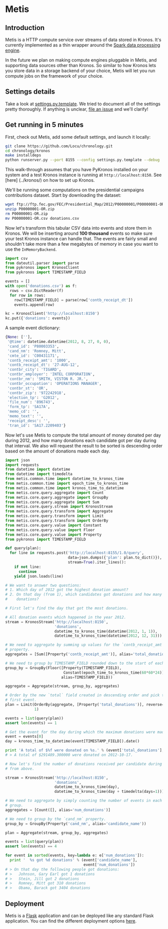 # Metis

## Introduction

Metis is a HTTP compute service over streams of data stored in Kronos. It's
currently implemented as a thin wrapper around the
[Spark data processing engine](http://spark.apache.org/).

In the future we plan on making compute engines pluggable in Metis, and
supporting data sources other than Kronos. So similar to how Kronos lets you
store data in a storage backend of your choice, Metis will let you run compute
jobs on the framework of your choice.

## Settings details

Take a look at [settings.py.template](settings.py.template).  We tried
to document all of the settings pretty thoroughly.  If anything is
unclear, [file an issue](../../../issues?state=open) and we'll clarify!

## Get running in 5 minutes

First, check out Metis, add some default settings, and launch it
locally:

```bash
git clone https://github.com/Locu/chronology.git
cd chronology/kronos
make installdeps
python runserver.py --port 8155 --config settings.py.template --debug
```

This walk-through assumes that you have PyKronos installed on your system and
a test Kronos instance is running at `http://localhost:8150`. See [here]
(../kronos/) on how to set up Kronos.

We'll be running some computations on the presidential campaigns contributions
dataset. Start by downloading the dataset:

```bash
wget ftp://ftp.fec.gov/FEC/Presidential_Map/2012/P00000001/P00000001-OR.zip
unzip P00000001-OR.zip
rm P00000001-OR.zip
mv P00000001-OR.csv donations.csv
```

Now let's transform this tabular CSV data into events and store them in Kronos.
We will be inserting around **100 thousand** events so make sure your test 
Kronos instance can handle that. The events are fairly small and shouldn't take more than a few megabytes of memory in case you want to use the 
`InMemoryBackend`.

```python
import csv
from dateutil.parser import parse
from pykronos import KronosClient
from pykronos import TIMESTAMP_FIELD

events = []
with open('donations.csv') as f:
  rows = csv.DictReader(f)
  for row in rows:
    row[TIMESTAMP_FIELD] = parse(row['contb_receipt_dt'])
    events.append(row)

kc = KronosClient('http://localhost:8150')
kc.put({'donations': events})
```

A sample event dictionary:

```python
{None: [''],
 '@time': datetime.datetime(2012, 8, 27, 0, 0),
 'cand_id': 'P80003353',
 'cand_nm': 'Romney, Mitt',
 'cmte_id': 'C00431171',
 'contb_receipt_amt': '1000',
 'contb_receipt_dt': '27-AUG-12',
 'contbr_city': 'TIGARD',
 'contbr_employer': 'INTEL CORPORATION',
 'contbr_nm': 'SMITH, VISTON R. JR.',
 'contbr_occupation': 'OPERATIONS MANAGER',
 'contbr_st': 'OR',
 'contbr_zip': '972242918',
 'election_tp': 'G2012',
 'file_num': '896743',
 'form_tp': 'SA17A',
 'memo_cd': '',
 'memo_text': '',
 'receipt_desc': '',
 'tran_id': 'SA17.2209403'}
```

Now let's use Metis to compute the total amount of money donated per day
during 2012, and how many donations each candidate got per day during that
interval. We also will request the result to be sorted is descending order
based on the amount of donations made each day.

```python
import json
import requests
from datetime import datetime
from datetime import timedelta
from metis.common.time import datetime_to_kronos_time
from metis.common.time import epoch_time_to_kronos_time
from metis.common.time import kronos_time_to_datetime
from metis.core.query.aggregate import Count
from metis.core.query.aggregate import GroupBy
from metis.core.query.aggregate import Sum
from metis.core.query.stream import KronosStream
from metis.core.query.transform import Aggregate
from metis.core.query.transform import Limit
from metis.core.query.transform import OrderBy
from metis.core.query.value import Constant
from metis.core.query.value import Floor
from metis.core.query.value import Property
from pykronos import TIMESTAMP_FIELD

def query(plan):
  for line in requests.post('http://localhost:8155/1.0/query',
                            data=json.dumps({'plan': plan.to_dict()}),
                            stream=True).iter_lines():
    if not line:
      continue
    yield json.loads(line)

# We want to answer two questions:
# 1. Which day of 2012 got the highest donation amount?
# 2. On that day (from 1), which candidates got donations and how many
#    donations?

# First let's find the day that got the most donations.

# All donation events which happened in the year 2012.
stream = KronosStream('http://localhost:8150',
                      'donations',
                      datetime_to_kronos_time(datetime(2012, 1, 1)),
                      datetime_to_kronos_time(datetime(2012, 12, 31)))

# We need to aggregate by summing up values for the `contb_receipt_amt`
# property.
aggregates = [Sum([Property('contb_receipt_amt')], alias='total_donations')]

# We need to group by TIMESTAMP_FIELD rounded down to the start of each day.
group_by = GroupBy(Floor([Property(TIMESTAMP_FIELD),
                          Constant(epoch_time_to_kronos_time(60*60*24))],
                         alias=TIMESTAMP_FIELD))

aggregate = Aggregate(stream, group_by, aggregates)

# Order by the new `total` field created in descending order and pick the
# first event.
plan = Limit(OrderBy(aggregate, [Property('total_donations')], reverse=True),
             1)

events = list(query(plan))
assert len(events) == 1

# Get the event for the day during which the maximum donations were made.
event = events[0]
day = kronos_time_to_datetime(event[TIMESTAMP_FIELD]).date()

print 'A total of $%f were donated on %s.' % (event['total_donations'], day)
# > A total of $291489.300000 were donated on 2012-10-17.

# Now let's find the number of donations received per candidate during the day
# from above.

stream = KronosStream('http://localhost:8150',
                      'donations',
                      datetime_to_kronos_time(day),
                      datetime_to_kronos_time(day + timedelta(days=1)))

# We need to aggregate by simply counting the number of events in each
# group.
aggregates = [Count([], alias='num_donations')]

# We need to group by the `cand_nm` property.
group_by = GroupBy(Property('cand_nm', alias='candidate_name'))

plan = Aggregate(stream, group_by, aggregates)

events = list(query(plan))
assert len(events) == 4

for event in sorted(events, key=lambda e: e['num_donations']):
  print '  %s got %d donations' % (event['candidate_name'],
                                   event['num_donations'])
# > On that day the following people got donations:
# >   Johnson, Gary Earl got 1 donations
# >   Stein, Jill got 2 donations
# >   Romney, Mitt got 310 donations
# >   Obama, Barack got 3404 donations
```

## Deployment

Metis is a [Flask](http://flask.pocoo.org/) application and can be deployed
like any standard Flask application. You can find the different deployment
options [here](http://flask.pocoo.org/docs/deploying/).
